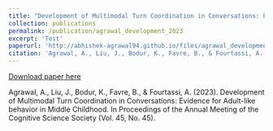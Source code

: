 ```yaml
---
title: "Development of Multimodal Turn Coordination in Conversations: Evidence for Adult-like behavior in Middle Childhood."
collection: publications
permalink: /publication/agrawal_development_2023
excerpt: 'Test'
paperurl: 'http://abhishek-agrawal94.github.io/files/agrawal_development_2023.pdf'
citation: 'Agrawal, A., Liu, J., Bodur, K., Favre, B., & Fourtassi, A. (2023). Development of Multimodal Turn Coordination in Conversations: Evidence for Adult-like behavior in Middle Childhood. In Proceedings of the Annual Meeting of the Cognitive Science Society (Vol. 45, No. 45).'
---
```


[Download paper here](http://abhishek-agrawal94.github.io/files/agrawal_development_2023.pdf)

Agrawal, A., Liu, J., Bodur, K., Favre, B., & Fourtassi, A. (2023). Development of Multimodal Turn Coordination in Conversations: Evidence for Adult-like behavior in Middle Childhood. In Proceedings of the Annual Meeting of the Cognitive Science Society (Vol. 45, No. 45).
